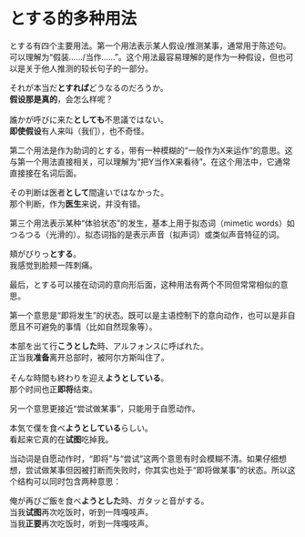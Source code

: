 # とする的多种用法

とする有四个主要用法。第一个用法表示某人假设/推测某事，通常用于陈述句。可以理解为“假装……/当作……”。这个用法最容易理解的是作为一种假设，但也可以是关于他人推测的较长句子的一部分。

<pre>
それが本当だ<b>とすれば</b>どうなるのだろうか。
<b>假设那是真的</b>，会怎么样呢？

誰かが呼びに来た<b>としても</b>不思議ではない。
<b>即使假设</b>有人来叫（我们），也不奇怪。
</pre>

第二个用法是作为助词的とする，带有一种模糊的“一般作为X来运作”的意思。这与第一个用法直接相关，可以理解为“把Y当作X来看待”。在这个用法中，它通常直接接在名词后面。

<pre>
その判断は医者<b>として</b>間違いではなかった。
那个判断，作为<b>医生</b>来说，并没有错。
</pre>

第三个用法表示某种“体验状态”的发生，基本上用于拟态词（mimetic words）如 つるつる（光滑的）。拟态词指的是表示声音（拟声词）或类似声音特征的词。

<pre>
頬がぴりっ<b>とする</b>。
我感觉到脸颊一阵刺痛。
</pre>

最后，とする可以接在动词的意向形后面，这种用法有两个不同但常常相似的意思。

第一个意思是“即将发生”的状态。既可以是主语控制下的意向动作，也可以是非自愿且不可避免的事情（比如自然现象等）。

<pre>
本部を出て行<b>こうとした</b>時、アルフォンスに呼ばれた。
正当我<b>准备</b>离开总部时，被阿尔方斯叫住了。

そんな時間も終わりを迎え<b>ようとしている</b>。
那个时间也正<b>即将</b>结束。
</pre>

另一个意思更接近“尝试做某事”，只能用于自愿动作。

<pre>
本気で僕を食べ<b>ようとしている</b>らしい。
看起来它真的在<b>试图</b>吃掉我。
</pre>

当动词是自愿动作时，“即将”与“尝试”这两个意思有时会模糊不清。如果仔细想想，尝试做某事但因被打断而失败时，你其实也处于“即将做某事”的状态。所以这个结构可以同时包含两种意思：

<pre>
俺が再びご飯を食べ<b>ようとした</b>時、ガタッと音がする。
当我<b>试图</b>再次吃饭时，听到一阵嘎吱声。
当我<b>正要</b>再次吃饭时，听到一阵嘎吱声。
</pre>
